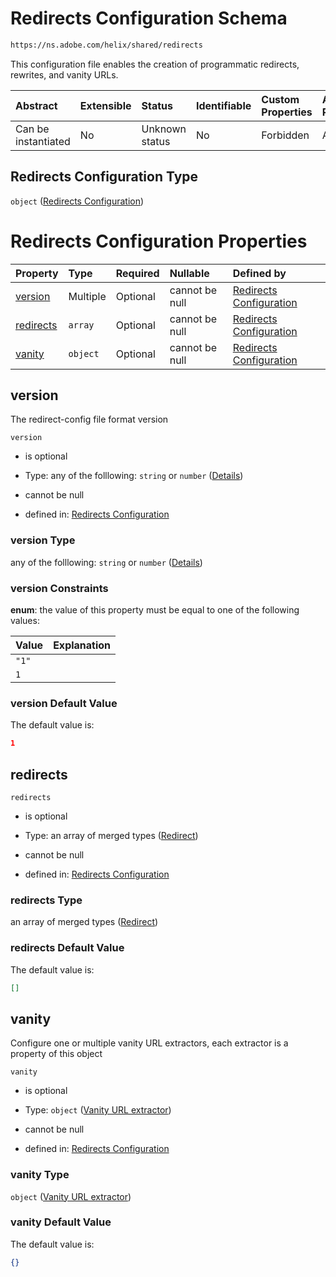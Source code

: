 # Redirects Configuration Schema

```txt
https://ns.adobe.com/helix/shared/redirects
```

This configuration file enables the creation of programmatic redirects, rewrites, and vanity URLs.

| Abstract            | Extensible | Status         | Identifiable | Custom Properties | Additional Properties | Access Restrictions | Defined In                                                            |
| :------------------ | :--------- | :------------- | :----------- | :---------------- | :-------------------- | :------------------ | :-------------------------------------------------------------------- |
| Can be instantiated | No         | Unknown status | No           | Forbidden         | Allowed               | none                | [redirects.schema.json](redirects.schema.json "open original schema") |

## Redirects Configuration Type

`object` ([Redirects Configuration](redirects.md))

# Redirects Configuration Properties

| Property                | Type     | Required | Nullable       | Defined by                                                                                                                               |
| :---------------------- | :------- | :------- | :------------- | :--------------------------------------------------------------------------------------------------------------------------------------- |
| [version](#version)     | Multiple | Optional | cannot be null | [Redirects Configuration](redirects-properties-version.md "https://ns.adobe.com/helix/shared/redirects#/properties/version")             |
| [redirects](#redirects) | `array`  | Optional | cannot be null | [Redirects Configuration](redirects-properties-redirects.md "https://ns.adobe.com/helix/shared/redirects#/properties/redirects")         |
| [vanity](#vanity)       | `object` | Optional | cannot be null | [Redirects Configuration](redirects-properties-vanity-url-extractor.md "https://ns.adobe.com/helix/shared/redirects#/properties/vanity") |

## version

The redirect-config file format version

`version`

*   is optional

*   Type: any of the folllowing: `string` or `number` ([Details](redirects-properties-version.md))

*   cannot be null

*   defined in: [Redirects Configuration](redirects-properties-version.md "https://ns.adobe.com/helix/shared/redirects#/properties/version")

### version Type

any of the folllowing: `string` or `number` ([Details](redirects-properties-version.md))

### version Constraints

**enum**: the value of this property must be equal to one of the following values:

| Value | Explanation |
| :---- | :---------- |
| `"1"` |             |
| `1`   |             |

### version Default Value

The default value is:

```json
1
```

## redirects



`redirects`

*   is optional

*   Type: an array of merged types ([Redirect](redirects-properties-redirects-redirect.md))

*   cannot be null

*   defined in: [Redirects Configuration](redirects-properties-redirects.md "https://ns.adobe.com/helix/shared/redirects#/properties/redirects")

### redirects Type

an array of merged types ([Redirect](redirects-properties-redirects-redirect.md))

### redirects Default Value

The default value is:

```json
[]
```

## vanity

Configure one or multiple vanity URL extractors, each extractor is a property of this object

`vanity`

*   is optional

*   Type: `object` ([Vanity URL extractor](redirects-properties-vanity-url-extractor.md))

*   cannot be null

*   defined in: [Redirects Configuration](redirects-properties-vanity-url-extractor.md "https://ns.adobe.com/helix/shared/redirects#/properties/vanity")

### vanity Type

`object` ([Vanity URL extractor](redirects-properties-vanity-url-extractor.md))

### vanity Default Value

The default value is:

```json
{}
```

